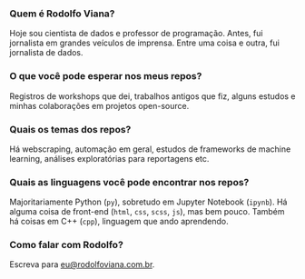 ### Quem é Rodolfo Viana?

Hoje sou cientista de dados e professor de programação. Antes, fui jornalista em grandes veículos de imprensa. Entre uma coisa e outra, fui jornalista de dados.

### O que você pode esperar nos meus repos?

Registros de workshops que dei, trabalhos antigos que fiz, alguns estudos e minhas colaborações em projetos open-source.

### Quais os temas dos repos?

Há webscraping, automação em geral, estudos de frameworks de machine learning, análises exploratórias para reportagens etc.

### Quais as linguagens você pode encontrar nos repos?

Majoritariamente Python (`py`), sobretudo em Jupyter Notebook (`ipynb`). Há alguma coisa de front-end (`html`, `css`, `scss`, `js`), mas bem pouco. Também há coisas em C++ (`cpp`), linguagem que ando aprendendo. 

### Como falar com Rodolfo?

Escreva para eu@rodolfoviana.com.br.
